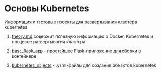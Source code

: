 # Основы Kubernetes

Информация и тестовые проекты для развертывания кластера kubernetes

1. [theory.md](https://github.com/antonkravtsevich/kubernetes_labs/blob/master/theory.md) содержит полезную информацию о Docker, Kubernetes и процессе развертывания кластера.

2. [base_flask_app](https://github.com/antonkravtsevich/kubernetes_labs/tree/master/base_flask_app) - простейшее Flask-приложение для сборки в контейнере

3. [kubernetes_objects](https://github.com/antonkravtsevich/kubernetes_labs/tree/master/kubernetes_objects) - .yaml-файлы для создания объектов kubernetes